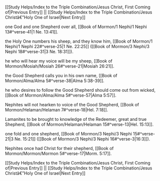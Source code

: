 [[Study Helps/Index to the Triple Combination/Jesus Christ, First Coming of|Previous Entry]]  ||  [[Study Helps/Index to the Triple Combination/Jesus Christâ€”Holy One of Israel|Next Entry]]

 one God and one Shepherd over all, [[Book of Mormon/1 Nephi/1 Nephi 13#^verse-41|1 Ne. 13:41]].

 the Holy One numbers his sheep, and they know him, [[Book of Mormon/1 Nephi/1 Nephi 22#^verse-25|1 Ne. 22:25]] ([[Book of Mormon/3 Nephi/3 Nephi 18#^verse-31|3 Ne. 18:31]]).

 he who will hear my voice will be my sheep, [[Book of Mormon/Mosiah/Mosiah 26#^verse-21|Mosiah 26:21]].

 the Good Shepherd calls you in his own name, [[Book of Mormon/Alma/Alma 5#^verse-38|Alma 5:38-39]].

 he who desires to follow the Good Shepherd should come out from wicked, [[Book of Mormon/Alma/Alma 5#^verse-57|Alma 5:57]].

 Nephites will not hearken to voice of the Good Shepherd, [[Book of Mormon/Helaman/Helaman 7#^verse-18|Hel. 7:18]].

 Lamanites to be brought to knowledge of the Redeemer, great and true Shepherd, [[Book of Mormon/Helaman/Helaman 15#^verse-13|Hel. 15:13]].

 one fold and one shepherd, [[Book of Mormon/3 Nephi/3 Nephi 15#^verse-21|3 Ne. 15:21]] ([[Book of Mormon/3 Nephi/3 Nephi 16#^verse-3|16:3]]).

 Nephites once had Christ for their shepherd, [[Book of Mormon/Mormon/Mormon 5#^verse-17|Morm. 5:17]].

[[Study Helps/Index to the Triple Combination/Jesus Christ, First Coming of|Previous Entry]]  ||  [[Study Helps/Index to the Triple Combination/Jesus Christâ€”Holy One of Israel|Next Entry]]
